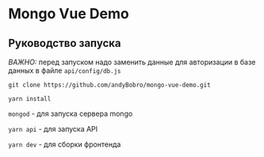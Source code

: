 # Mongo Vue Demo

## Руководство запуска

*ВАЖНО:* перед запуском надо заменить данные для авторизации в базе данных в файле `api/config/db.js`

 ```git clone https://github.com/andyBobro/mongo-vue-demo.git```
 
 ```yarn install```
 
 `mongod` - для запуска сервера mongo
 
 ```yarn api``` - для запуска API
 
 ```yarn dev``` - для сборки фронтенда
